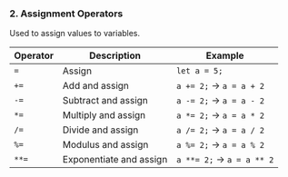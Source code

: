 ### **2. Assignment Operators**

Used to assign values to variables.

| Operator | Description | Example |
| --- | --- | --- |
| `=` | Assign | `let a = 5;` |
| `+=` | Add and assign | `a += 2;` → `a = a + 2` |
| `-=` | Subtract and assign | `a -= 2;` → `a = a - 2` |
| `*=` | Multiply and assign | `a *= 2;` → `a = a * 2` |
| `/=` | Divide and assign | `a /= 2;` → `a = a / 2` |
| `%=` | Modulus and assign | `a %= 2;` → `a = a % 2` |
| `**=` | Exponentiate and assign | `a **= 2;` → `a = a ** 2` |